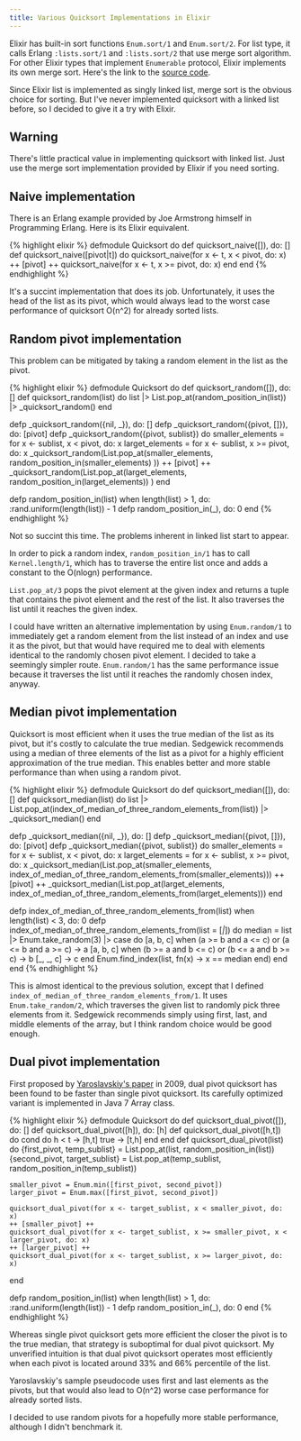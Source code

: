 ```yaml
---
title: Various Quicksort Implementations in Elixir
---
```


Elixir has built-in sort functions `Enum.sort/1` and `Enum.sort/2`. For list type, it calls Erlang `:lists.sort/1` and `:lists.sort/2` that use merge sort algorithm. For other Elixir types that implement `Enumerable` protocol, Elixir implements its own merge sort. Here's the link to the [source code](https://github.com/elixir-lang/elixir/blob/master/lib/elixir/lib/enum.ex#L2111). 

Since Elixir list is implemented as singly linked list, merge sort is the obvious choice for sorting. But I've never implemented quicksort with a linked list before, so I decided to give it a try with Elixir.

<!--more-->

## Warning

There's little practical value in implementing quicksort with linked list. Just use the merge sort implementation provided by Elixir if you need sorting. 

## Naive implementation

There is an Erlang example provided by Joe Armstrong himself in Programming Erlang. Here is its Elixir equivalent.

{% highlight elixir %}
defmodule Quicksort do
  def quicksort_naive([]), do: []
  def quicksort_naive([pivot|t]) do
    quicksort_naive(for x <- t, x < pivot, do: x)
    ++ [pivot] ++
    quicksort_naive(for x <- t, x >= pivot, do: x)
  end
end
{% endhighlight %}

It's a succint implementation that does its job. Unfortunately, it uses the head of the list as its pivot, which would always lead to the worst case performance of quicksort O(n^2) for already sorted lists.

## Random pivot implementation

This problem can be mitigated by taking a random element in the list as the pivot. 

{% highlight elixir %}
defmodule Quicksort do
  def quicksort_random([]), do: []
  def quicksort_random(list) do
    list
    |> List.pop_at(random_position_in(list))
    |> _quicksort_random()
  end

  defp _quicksort_random({nil, _}), do: []
  defp _quicksort_random({pivot, []}), do: [pivot]
  defp _quicksort_random({pivot, sublist}) do
    smaller_elements = for x <- sublist, x < pivot, do: x
    larget_elements = for x <- sublist, x >= pivot, do: x
    _quicksort_random(List.pop_at(smaller_elements, 
                                  random_position_in(smaller_elements)
                                  ))
    ++ [pivot] ++
    _quicksort_random(List.pop_at(larget_elements, 
                                  random_position_in(larget_elements))
                                  )
  end

  defp random_position_in(list) when length(list) > 1, do: :rand.uniform(length(list)) - 1
  defp random_position_in(_), do: 0
end
{% endhighlight %}

Not so succint this time. The problems inherent in linked list start to appear. 

In order to pick a random index, `random_position_in/1` has to call `Kernel.length/1`, which has to traverse the entire list once and adds a constant to the O(nlogn) performance.

`List.pop_at/3` pops the pivot element at the given index and returns a tuple that contains the pivot element and the rest of the list. It also traverses the list until it reaches the given index.

I could have written an alternative implementation by using `Enum.random/1` to immediately get a random element from the list instead of an index and use it as the pivot, but that would have required me to deal with elements identical to the randomly chosen pivot element. I decided to take a seemingly simpler route. `Enum.random/1` has the same performance issue because it traverses the list until it reaches the randomly chosen index, anyway.

## Median pivot implementation

Quicksort is most efficient when it uses the true median of the list as its pivot, but it's costly to calculate the true median. Sedgewick recommends using a median of three elements of the list as a pivot for a highly efficient approximation of the true median. This enables better and more stable performance than when using a random pivot.

{% highlight elixir %}
defmodule Quicksort do
  def quicksort_median([]), do: []
  def quicksort_median(list) do
    list
    |> List.pop_at(index_of_median_of_three_random_elements_from(list))
    |> _quicksort_median()
  end

  defp _quicksort_median({nil, _}), do: []
  defp _quicksort_median({pivot, []}), do: [pivot]
  defp _quicksort_median({pivot, sublist}) do
    smaller_elements = for x <- sublist, x < pivot, do: x
    larget_elements = for x <- sublist, x >= pivot, do: x
    _quicksort_median(List.pop_at(smaller_elements, 
                                  index_of_median_of_three_random_elements_from(smaller_elements)))
    ++ [pivot] ++
    _quicksort_median(List.pop_at(larget_elements, 
                                  index_of_median_of_three_random_elements_from(larget_elements)))
  end

  defp index_of_median_of_three_random_elements_from(list) when length(list) < 3, do: 0
  defp index_of_median_of_three_random_elements_from(list = [_|_]) do
    median =
      list
      |> Enum.take_random(3)
      |> case do
        [a, b, c] when (a >= b and a <= c) or (a <= b and a >= c) -> a
        [a, b, c] when (b >= a and b <= c) or (b <= a and b >= c) -> b
        [_, _, c] -> c
      end
    Enum.find_index(list, fn(x) -> x == median end)
  end
end
{% endhighlight %}

This is almost identical to the previous solution, except that I defined `index_of_median_of_three_random_elements_from/1`. It uses `Enum.take_random/2`, which traverses the given list to randomly pick three elements from it. Sedgewick recommends simply using first, last, and middle elements of the array, but I think random choice would be good enough.

## Dual pivot implementation

First proposed by [Yaroslavskiy's paper](http://codeblab.com/wp-content/uploads/2009/09/DualPivotQuicksort.pdf) in 2009, dual pivot quicksort has been found to be faster than single pivot quicksort. Its carefully optimized variant is implemented in Java 7 Array class. 

{% highlight elixir %}
defmodule Quicksort do
  def quicksort_dual_pivot([]), do: []
  def quicksort_dual_pivot([h]), do: [h]
  def quicksort_dual_pivot([h,t]) do
    cond do
      h < t -> [h,t]
      true -> [t,h]
    end
  end
  def quicksort_dual_pivot(list) do
    {first_pivot, temp_sublist} = List.pop_at(list,
     random_position_in(list))
    {second_pivot, target_sublist} = List.pop_at(temp_sublist,
     random_position_in(temp_sublist))
    
    smaller_pivot = Enum.min([first_pivot, second_pivot])
    larger_pivot = Enum.max([first_pivot, second_pivot])
    
    quicksort_dual_pivot(for x <- target_sublist, x < smaller_pivot, do: x) 
    ++ [smaller_pivot] ++
    quicksort_dual_pivot(for x <- target_sublist, x >= smaller_pivot, x < larger_pivot, do: x)
    ++ [larger_pivot] ++
    quicksort_dual_pivot(for x <- target_sublist, x >= larger_pivot, do: x)
  end
  
  defp random_position_in(list) when length(list) > 1, do: :rand.uniform(length(list)) - 1
  defp random_position_in(_), do: 0
end
{% endhighlight %}

Whereas single pivot quicksort gets more efficient the closer the pivot is to the true median, that strategy is suboptimal for dual pivot quicksort. My unverified intuition is that dual pivot quicksort operates most efficiently when each pivot is located around 33% and 66% percentile of the list. 

Yaroslavskiy's sample pseudocode uses first and last elements as the pivots, but that would also lead to O(n^2) worse case performance for already sorted lists.

I decided to use random pivots for a hopefully more stable performance, although I didn't benchmark it.
